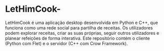 # LetHimCook-
LetHimCook é uma aplicação desktop desenvolvida em Python e C++, que funciona como uma rede social para partilha de receitas. Os utilizadores podem explorar receitas, criar as suas próprias, seguir outros utilizadores e planear refeições de forma interativa. Este repositório contém o cliente (Python com Flet) e o servidor (C++ com Crow Framework).
